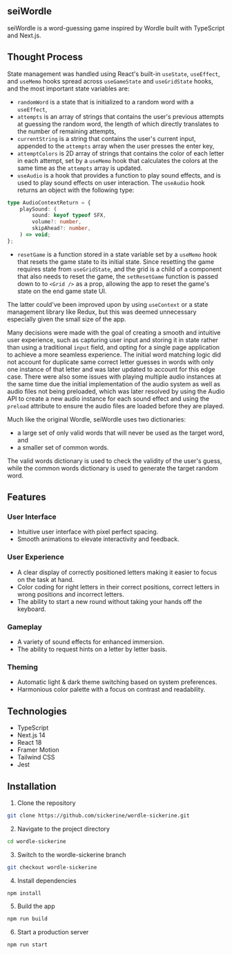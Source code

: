 ## seiWordle

seiWordle is a word-guessing game inspired by Wordle built with TypeScript and Next.js.

## Thought Process

State management was handled using React's built-in `useState`, `useEffect`, and `useMemo` hooks spread across `useGameState` and `useGridState` hooks, and the most important state variables are:

* `randomWord` is a state that is initialized to a random word with a `useEffect`,
* `attempts` is an array of strings that contains the user's previous attempts at guessing the random word, the length of which directly translates to the number of remaining attempts,
* `currentString` is a string that contains the user's current input, appended to the `attempts` array when the user presses the enter key,
* `attemptColors` is 2D array of strings that contains the color of each letter in each attempt, set by a `useMemo` hook that calculates the colors at the same time as the `attempts` array is updated.
* `useAudio` is a hook that provides a function to play sound effects, and is used to play sound effects on user interaction. The `useAudio` hook returns an object with the following type:
```typescript
type AudioContextReturn = {
	playSound: (
		sound: keyof typeof SFX,
		volume?: number,
		skipAhead?: number,
	) => void;
};
```
* `resetGame` is a function stored in a state variable set by a `useMemo` hook that resets the game state to its initial state. Since resetting the game requires state from `useGridState`, and the grid is a child of a component that also needs to reset the game, the `setResetGame` function is passed down to to `<Grid />` as a prop, allowing the app to reset the game's state on the end game state UI.

The latter could've been improved upon by using `useContext` or a state management library like Redux, but this was deemed unnecessary especially given the small size of the app.

Many decisions were made with the goal of creating a smooth and intuitive user experience, such as capturing user input and storing it in state rather than using a traditional `input` field, and opting for a single page application to achieve a more seamless experience. The initial word matching logic did not account for duplicate same correct letter guesses in words with only one instance of that letter and was later updated to account for this edge case. There were also some issues with playing multiple audio instances at the same time due the initial implementation of the audio system as well as audio files not being preloaded, which was later resolved by using the Audio API to create a new audio instance for each sound effect and using the `preload` attribute to ensure the audio files are loaded before they are played.

Much like the original Wordle, seiWordle uses two dictionaries:
* a large set of only valid words that will never be used as the target word, and
* a smaller set of common words.

The valid words dictionary is used to check the validity of the user's guess, while the common words dictionary is used to generate the target random word.

## Features

### User Interface

* Intuitive user interface with pixel perfect spacing.
* Smooth animations to elevate interactivity and feedback.

### User Experience

* A clear display of correctly positioned letters making it easier to focus on the task at hand.
* Color coding for right letters in their correct positions, correct letters in wrong positions and incorrect letters.
* The ability to start a new round without taking your hands off the keyboard.

### Gameplay

* A variety of sound effects for enhanced immersion.
* The ability to request hints on a letter by letter basis.

### Theming

* Automatic light & dark theme switching based on system preferences.
* Harmonious color palette with a focus on contrast and readability.

## Technologies

* TypeScript
* Next.js 14
* React 18
* Framer Motion
* Tailwind CSS
* Jest

## Installation

1. Clone the repository

```bash
git clone https://github.com/sickerine/wordle-sickerine.git
```

2. Navigate to the project directory

```bash
cd wordle-sickerine
```

3. Switch to the wordle-sickerine branch

```bash
git checkout wordle-sickerine
```

4. Install dependencies

```bash
npm install
```

5. Build the app

```bash
npm run build
```

6. Start a production server

```bash
npm run start
```